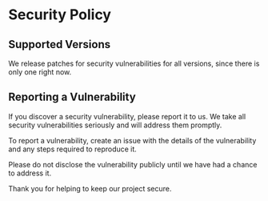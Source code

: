 # Security Policy

## Supported Versions

We release patches for security vulnerabilities for all versions, since there is only one right now.

## Reporting a Vulnerability

If you discover a security vulnerability, please report it to us. We take all security vulnerabilities seriously and will address them promptly.

To report a vulnerability, create an issue with the details of the vulnerability and any steps required to reproduce it.

Please do not disclose the vulnerability publicly until we have had a chance to address it.

Thank you for helping to keep our project secure.